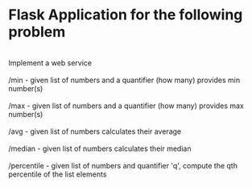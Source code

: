 # Flask Application for the following problem 
<br> Implement a web service </br>
<br> /min - given list of numbers and a quantifier (how many) provides min number(s) </br>
<br> /max - given list of numbers and a quantifier (how many) provides max number(s) </br>
<br> /avg - given list of numbers calculates their average </br>
<br> /median - given list of numbers calculates their median </br>
<br> /percentile - given list of numbers and quantifier 'q', compute the qth percentile of the list elements </br>

